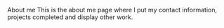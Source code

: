 About me
This is the about me page where I put my contact information, projects completed and display other work.
